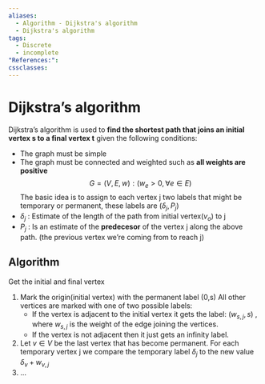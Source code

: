 ```yaml
---
aliases:
  - Algorithm - Dijkstra's algorithm
  - Dijkstra's algorithm
tags:
  - Discrete
  - incomplete
"References:": 
cssclasses:
---
```

# Dijkstra’s algorithm
Dijkstra’s algorithm is used to **find the shortest path that joins an initial vertex s to a final vertex t** given the following conditions: 
+ The graph must be simple
+ The graph must be connected and weighted such as **all weights are positive**
$$
G = (V,E,w): (w_e >0 , \forall e\in E)
$$
The basic idea is to assign to each vertex j two labels that might be temporary or permanent, these labels are $\left(\delta_j, P_j\right)$
+ $\delta_j$ : Estimate of the length of the path from initial vertex($v_o$) to j
+ $P_j$ : Is an estimate of the **predecesor** of the vertex j along the above path. (the previous vertex we’re coming from to reach j)

## Algorithm
Get the initial and final vertex
1. Mark the origin(initial vertex) with the permanent label (0,s)
	All other vertices are marked with one of two possible labels: 
	+ If the vertex is adjacent to the initial vertex it gets the label: $(w_{s,j},s)$ , where $w_{s,j}$ is the weight of the edge joining the vertices. 
	+ If the vertex is not adjacent then it just gets an infinity label.
2. Let $v \in V$ be the last vertex that has become permanent. For each temporary vertex j we compare the temporary label $\delta_j$ to the new value $\delta_v + w_{v,j}$
3. …


